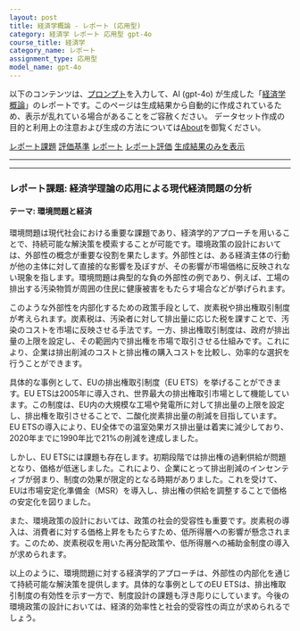 ```yaml
---
layout: post
title: 経済学概論 - レポート (応用型)
category: 経済学 レポート 応用型 gpt-4o
course_title: 経済学
category_name: レポート
assignment_type: 応用型
model_name: gpt-4o
---
```


以下のコンテンツは、[プロンプト](https://github.com/takedatoshiyuki/synthetic_assignments/tree/main/generated/経済学/gpt-4o/prompt_レポート-応用型.md)を入力して、AI (gpt-4o) が生成した「[経済学概論](/contents/経済学/)」のレポートです。このページは生成結果から自動的に作成されているため、表示が乱れている場合があることをご容赦ください。
データセット作成の目的と利用上の注意および生成の方法については[About](/About)を御覧ください。

[レポート課題](../レポート課題-応用型)
[評価基準](../評価基準-応用型)
[レポート](../レポート-応用型)
[レポート評価](../レポート評価-応用型)
[生成結果のみを表示](https://github.com/takedatoshiyuki/synthetic_assignments/tree/main/generated/経済学/gpt-4o/レポート-応用型.md)
  

***
***
  
### レポート課題: 経済学理論の応用による現代経済問題の分析

#### テーマ: 環境問題と経済

環境問題は現代社会における重要な課題であり、経済学的アプローチを用いることで、持続可能な解決策を模索することが可能です。環境政策の設計においては、外部性の概念が重要な役割を果たします。外部性とは、ある経済主体の行動が他の主体に対して直接的な影響を及ぼすが、その影響が市場価格に反映されない現象を指します。環境問題は典型的な負の外部性の例であり、例えば、工場の排出する汚染物質が周囲の住民に健康被害をもたらす場合などが挙げられます。

このような外部性を内部化するための政策手段として、炭素税や排出権取引制度が考えられます。炭素税は、汚染者に対して排出量に応じた税を課すことで、汚染のコストを市場に反映させる手法です。一方、排出権取引制度は、政府が排出量の上限を設定し、その範囲内で排出権を市場で取引させる仕組みです。これにより、企業は排出削減のコストと排出権の購入コストを比較し、効率的な選択を行うことができます。

具体的な事例として、EUの排出権取引制度（EU ETS）を挙げることができます。EU ETSは2005年に導入され、世界最大の排出権取引市場として機能しています。この制度は、EU内の大規模な工場や発電所に対して排出量の上限を設定し、排出権を取引させることで、二酸化炭素排出量の削減を目指しています。EU ETSの導入により、EU全体での温室効果ガス排出量は着実に減少しており、2020年までに1990年比で21%の削減を達成しました。

しかし、EU ETSには課題も存在します。初期段階では排出権の過剰供給が問題となり、価格が低迷しました。これにより、企業にとって排出削減のインセンティブが弱まり、制度の効果が限定的となる時期がありました。これを受けて、EUは市場安定化準備金（MSR）を導入し、排出権の供給を調整することで価格の安定化を図りました。

また、環境政策の設計においては、政策の社会的受容性も重要です。炭素税の導入は、消費者に対する価格上昇をもたらすため、低所得層への影響が懸念されます。このため、炭素税収を用いた再分配政策や、低所得層への補助金制度の導入が求められます。

以上のように、環境問題に対する経済学的アプローチは、外部性の内部化を通じて持続可能な解決策を提供します。具体的な事例としてのEU ETSは、排出権取引制度の有効性を示す一方で、制度設計の課題も浮き彫りにしています。今後の環境政策の設計においては、経済的効率性と社会的受容性の両立が求められるでしょう。
